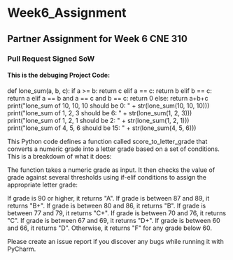# Week6_Assignment
## Partner Assignment for Week 6 CNE 310
### Pull Request Signed SoW
#### This is the debuging Project Code:

def lone_sum(a, b, c):
if a >= b:
return c
elif a == c:
return b
elif b == c:
return a
elif a == b and a == c and b == c:
return 0
else:
return a+b+c
print("lone_sum of 10, 10, 10 should be 0: " + str(lone_sum(10, 10, 10)))
print("lone_sum of 1, 2, 3 should be 6: " + str(lone_sum(1, 2, 3)))
print("lone_sum of 1, 2, 1 should be 2: " + str(lone_sum(1, 2, 1)))
print("lone_sum of 4, 5, 6 should be 15: " + str(lone_sum(4, 5, 6)))


This Python code defines a function called score_to_letter_grade that converts a numeric grade into a letter grade based on a set of conditions. 
This is a breakdown of what it does:

The function takes a numeric grade as input.
It then checks the value of grade against several thresholds using if-elif conditions to assign the appropriate letter grade:

If grade is 90 or higher, it returns "A".
If grade is between 87 and 89, it returns "B+".
If grade is between 80 and 86, it returns "B".
If grade is between 77 and 79, it returns "C+".
If grade is between 70 and 76, it returns "C".
If grade is between 67 and 69, it returns "D+".
If grade is between 60 and 66, it returns "D".
Otherwise, it returns "F" for any grade below 60.


Please create an issue report if you discover any bugs while running it with PyCharm.

